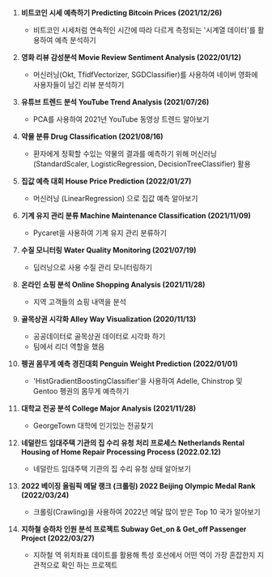  

1. **비트코인 시세 예측하기 Predicting Bitcoin Prices (2021/12/26)** 
   - 비트코인 시세처럼 연속적인 시간에 따라 다르게 측정되는 '시계열 데이터'를 활용하여 예측 분석하기 


2. **영화 리뷰 감성분석 Movie Review Sentiment Analysis (2022/01/12)**
   - 머신러닝(Okt, TfidfVectorizer, SGDClassifier)를 사용하여 네이버 영화에 사용자들이 남긴 리뷰 분석하기 


3. **유튜브 트렌드 분석 YouTube Trend Analysis (2021/07/26)**
   - PCA를 사용하여 2021년 YouTube 동영상 트렌드 알아보기 

4. **약물 분류  Drug Classification (2021/08/16)**
   - 환자에게 정확할 수있는 약물의 결과를 예측하기 위해 머신러닝 (StandardScaler, LogisticRegression, DecisionTreeClassifier) 활용 


5. **집값 예측 대회 House Price Prediction (2022/01/27)** 
   - 머신러닝 (LinearRegression) 으로 집값 예측 알아보기 


6. **기계 유지 관리 분류 Machine Maintenance Classification (2021/11/09)**
   - Pycaret을 사용하여 기계 유지 관리 분류하기 


7. **수질 모니터링 Water Quality Monitoring (2021/07/19)**
   - 딥러닝으로 사용 수질 관리 모니터링하기 


8. **온라인 쇼핑 분석 Online Shopping Analysis (2021/11/28)** 
   - 지역 고객들의 쇼핑 내역을 분석


9. **골목상권 시각화 Alley Way Visualization  (2020/11/13)** 
   - 공공데이터로 골목상권 데이터로 시각화 하기 
   - 팀에서 리더 역할을 했음 


10. **펭권 몸무게 예측 경진대회 Penguin Weight Prediction (2022/01/01)** 
    - 'HistGradientBoostingClassifier'을 사용하여 Adelle, Chinstrop 및 Gentoo 펭권의 몸무게 예측하기 

11. **대학교 전공 분석 College Major Analysis (2021/11/28)**
    - GeorgeTown 대학에 인기있는 전공찾기 

12. **네덜란드 임대주택 기관의 집 수리 유청 처리 프로세스 Netherlands Rental Housing of Home Repair Processing Process (2022.02.12)**
    - 네덜란드 임대주택 기관의 집 수리 유청 상태 알아보기 

13. **2022 베이징 올림픽 메달 랭크 (크롤링) 2022 Beijing Olympic Medal Rank (2022/03/24)**
    - 크롤링(Crawling)을 사용하여 2022년 메달 많이 받은 Top 10 국가 알아보기 

15. **지하철 승하차 인원 분석 프로젝트 Subway Get_on & Get_off Passenger Project (2022/03/27)**
    - 지하철 역 위치좌표 데이트를 활용해 특성 호선에서 어떤 역이 가장 혼잡한지 지관적으로 확인 하는 프로젝트 
